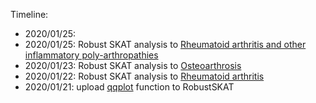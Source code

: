Timeline:

* 2020/01/25: 
* 2020/01/25: Robust SKAT analysis to [Rheumatoid arthritis and other inflammatory poly-arthropathies](extdata/RA-IPA/)
* 2020/01/23: Robust SKAT analysis to [Osteoarthrosis](extdata/OA/)
* 2020/01/22: Robust SKAT analysis to [Rheumatoid arthritis](extdata/RA/)
* 2020/01/21: upload [qqplot](./R/qqplot.R) function to RobustSKAT
